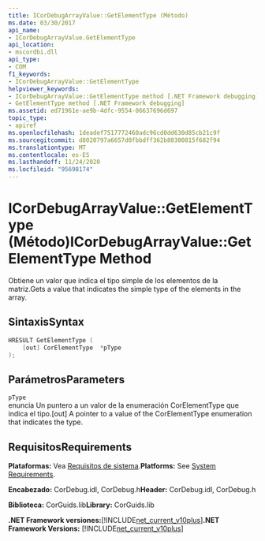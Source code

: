 ```yaml
---
title: ICorDebugArrayValue::GetElementType (Método)
ms.date: 03/30/2017
api_name:
- ICorDebugArrayValue.GetElementType
api_location:
- mscordbi.dll
api_type:
- COM
f1_keywords:
- ICorDebugArrayValue::GetElementType
helpviewer_keywords:
- ICorDebugArrayValue::GetElementType method [.NET Framework debugging]
- GetElementType method [.NET Framework debugging]
ms.assetid: ed71961e-ae9b-4dfc-9554-06637696d697
topic_type:
- apiref
ms.openlocfilehash: 1deadef7517772460adc96cd0dd630d85cb21c9f
ms.sourcegitcommit: d8020797a6657d0fbbdff362b80300815f682f94
ms.translationtype: MT
ms.contentlocale: es-ES
ms.lasthandoff: 11/24/2020
ms.locfileid: "95698174"
---
```

# <a name="icordebugarrayvaluegetelementtype-method"></a><span data-ttu-id="ffe11-102">ICorDebugArrayValue::GetElementType (Método)</span><span class="sxs-lookup"><span data-stu-id="ffe11-102">ICorDebugArrayValue::GetElementType Method</span></span>

<span data-ttu-id="ffe11-103">Obtiene un valor que indica el tipo simple de los elementos de la matriz.</span><span class="sxs-lookup"><span data-stu-id="ffe11-103">Gets a value that indicates the simple type of the elements in the array.</span></span>  
  
## <a name="syntax"></a><span data-ttu-id="ffe11-104">Sintaxis</span><span class="sxs-lookup"><span data-stu-id="ffe11-104">Syntax</span></span>  
  
```cpp  
HRESULT GetElementType (  
    [out] CorElementType  *pType  
);  
```  
  
## <a name="parameters"></a><span data-ttu-id="ffe11-105">Parámetros</span><span class="sxs-lookup"><span data-stu-id="ffe11-105">Parameters</span></span>  

 `pType`  
 <span data-ttu-id="ffe11-106">enuncia Un puntero a un valor de la enumeración CorElementType que indica el tipo.</span><span class="sxs-lookup"><span data-stu-id="ffe11-106">[out] A pointer to a value of the CorElementType enumeration that indicates the type.</span></span>  
  
## <a name="requirements"></a><span data-ttu-id="ffe11-107">Requisitos</span><span class="sxs-lookup"><span data-stu-id="ffe11-107">Requirements</span></span>  

 <span data-ttu-id="ffe11-108">**Plataformas:** Vea [Requisitos de sistema](../../get-started/system-requirements.md).</span><span class="sxs-lookup"><span data-stu-id="ffe11-108">**Platforms:** See [System Requirements](../../get-started/system-requirements.md).</span></span>  
  
 <span data-ttu-id="ffe11-109">**Encabezado:** CorDebug.idl, CorDebug.h</span><span class="sxs-lookup"><span data-stu-id="ffe11-109">**Header:** CorDebug.idl, CorDebug.h</span></span>  
  
 <span data-ttu-id="ffe11-110">**Biblioteca:** CorGuids.lib</span><span class="sxs-lookup"><span data-stu-id="ffe11-110">**Library:** CorGuids.lib</span></span>  
  
 <span data-ttu-id="ffe11-111">**.NET Framework versiones:**[!INCLUDE[net_current_v10plus](../../../../includes/net-current-v10plus-md.md)]</span><span class="sxs-lookup"><span data-stu-id="ffe11-111">**.NET Framework Versions:** [!INCLUDE[net_current_v10plus](../../../../includes/net-current-v10plus-md.md)]</span></span>

